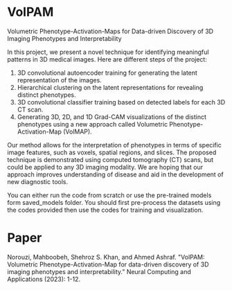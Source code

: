 # VolPAM
Volumetric Phenotype-Activation-Maps for Data-driven Discovery of 3D Imaging Phenotypes and Interpretability

In this project, we present a novel technique for identifying meaningful patterns in 3D medical images. Here are different steps of the project:

1. 3D convolutional autoencoder training for generating the latent representation of the images.
2. Hierarchical clustering on the latent representations for revealing distinct phenotypes.
3. 3D convolutional classifier training based on detected labels for each 3D CT scan.
4. Generating 3D, 2D, and 1D Grad-CAM visualizations of the distinct phenotypes using a new approach called Volumetric Phenotype-Activation-Map (VolMAP). 

Our method allows for the interpretation of phenotypes in terms of specific image features, such as voxels, spatial regions, and slices. The proposed technique is demonstrated using computed tomography (CT) scans, but could be applied to any 3D imaging modality. We are hoping that our approach improves understanding of disease and aid in the development of new diagnostic tools.

You can either run the code from scratch or use the pre-trained models form saved_models folder.
You should first pre-process the datasets using the codes provided then use the codes for training and visualization.

# Paper
Norouzi, Mahboobeh, Shehroz S. Khan, and Ahmed Ashraf. "VolPAM: Volumetric Phenotype-Activation-Map for data-driven discovery of 3D imaging phenotypes and interpretability." Neural Computing and Applications (2023): 1-12. 
